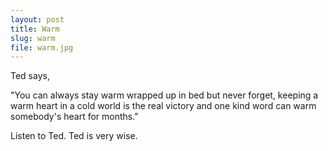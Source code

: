 ```yaml
---
layout: post
title: Warm
slug: warm
file: warm.jpg
---
```


Ted says, 

"You can always stay warm wrapped up in bed  but never forget, keeping a warm heart in a cold world is the real victory and one kind word can warm somebody's heart for months."

Listen to Ted.
Ted is very wise.